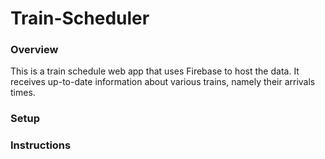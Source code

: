 # Train-Scheduler
### Overview
This is a train schedule web app that uses Firebase to host the data. It receives up-to-date information about various trains, namely their arrivals times. 

### Setup


### Instructions
